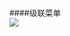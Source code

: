 ####级联菜单   
![](https://upload-images.jianshu.io/upload_images/8179669-c477ccd7013dae63.png?imageMogr2/auto-orient/strip%7CimageView2/2/w/400)